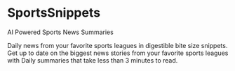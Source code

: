 # SportsSnippets

AI Powered Sports News Summaries

Daily news from your favorite sports leagues in digestible bite size snippets. Get up to date on the biggest news stories from your favorite sports leagues with Daily summaries that take less than 3 minutes to read.
